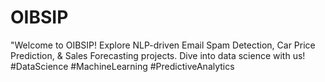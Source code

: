 # OIBSIP
"Welcome to OIBSIP! Explore NLP-driven Email Spam Detection, Car Price Prediction, &amp; Sales Forecasting projects. Dive into data science with us! #DataScience #MachineLearning #PredictiveAnalytics
